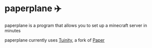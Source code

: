 # paperplane :airplane:
paperplane is a program that allows you to set up a minecraft server in minutes
  
paperplane currently uses [Tuinity](https://github.com/Spottedleaf/Tuinity), a fork of [Paper](https://github.com/PaperMC/Paper)
